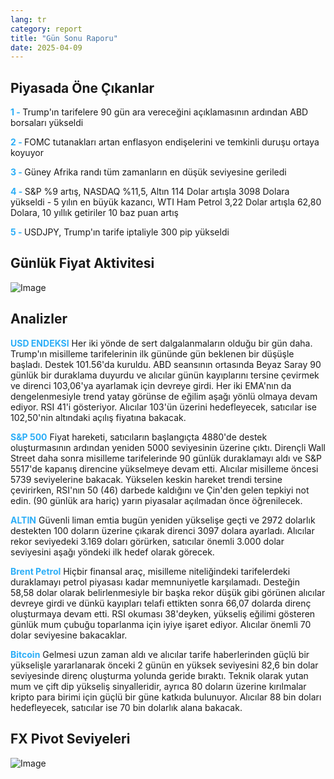 ```yaml
---
lang: tr
category: report
title: "Gün Sonu Raporu"
date: 2025-04-09
---
```



<h2>Piyasada Öne Çıkanlar</h2>
<strong style="color: #2caef7;">1 - </strong> Trump'ın tarifelere 90 gün ara vereceğini açıklamasının ardından ABD borsaları yükseldi

<strong style="color: #2caef7;">2 - </strong> FOMC tutanakları artan enflasyon endişelerini ve temkinli duruşu ortaya koyuyor

<strong style="color: #2caef7;">3 - </strong> Güney Afrika randı tüm zamanların en düşük seviyesine geriledi

<strong style="color: #2caef7;">4 - </strong> S&P %9 artış, NASDAQ %11,5, Altın 114 Dolar artışla 3098 Dolara yükseldi - 5 yılın en büyük kazancı, WTI Ham Petrol 3,22 Dolar artışla 62,80 Dolara, 10 yıllık getiriler 10 baz puan artış

<strong style="color: #2caef7;">5 - </strong> USDJPY, Trump'ın tarife iptaliyle 300 pip yükseldi



<h2>Günlük Fiyat Aktivitesi</h2>
<img src="https://markleighedu.github.io/img/Apr-2025/09-Apr-2025/price.jpg" alt="Image"/>

<h2>Analizler</h2>
<strong style="color: #2caef7;">USD ENDEKSI</strong> Her iki yönde de sert dalgalanmaların olduğu bir gün daha. Trump'ın misilleme tarifelerinin ilk gününde gün beklenen bir düşüşle başladı. Destek 101.56'da kuruldu. ABD seansının ortasında Beyaz Saray 90 günlük bir duraklama duyurdu ve alıcılar günün kayıplarını tersine çevirmek ve direnci 103,06'ya ayarlamak için devreye girdi. Her iki EMA'nın da dengelenmesiyle trend yatay görünse de eğilim aşağı yönlü olmaya devam ediyor. RSI 41'i gösteriyor. Alıcılar 103'ün üzerini hedefleyecek, satıcılar ise 102,50'nin altındaki açılış fiyatına bakacak.

<strong style="color: #2caef7;">S&P 500</strong> Fiyat hareketi, satıcıların başlangıçta 4880'de destek oluşturmasının ardından yeniden 5000 seviyesinin üzerine çıktı. Dirençli Wall Street daha sonra misilleme tarifelerinde 90 günlük duraklamayı aldı ve S&P 5517'de kapanış direncine yükselmeye devam etti. Alıcılar misilleme öncesi 5739 seviyelerine bakacak. Yükselen keskin hareket trendi tersine çevirirken, RSI'nın 50 (46) darbede kaldığını ve Çin'den gelen tepkiyi not edin. (90 günlük ara hariç) yarın piyasalar açılmadan önce öğrenilecek.

<strong style="color: #2caef7;">ALTIN</strong> Güvenli liman emtia bugün yeniden yükselişe geçti ve 2972 dolarlık destekten 100 doların üzerine çıkarak direnci 3097 dolara ayarladı. Alıcılar rekor seviyedeki 3.169 doları görürken, satıcılar önemli 3.000 dolar seviyesini aşağı yöndeki ilk hedef olarak görecek. 

<strong style="color: #2caef7;">Brent Petrol</strong> Hiçbir finansal araç, misilleme niteliğindeki tarifelerdeki duraklamayı petrol piyasası kadar memnuniyetle karşılamadı. Desteğin 58,58 dolar olarak belirlenmesiyle bir başka rekor düşük gibi görünen alıcılar devreye girdi ve dünkü kayıpları telafi ettikten sonra 66,07 dolarda direnç oluşturmaya devam etti. RSI okuması 38'deyken, yükseliş eğilimi gösteren günlük mum çubuğu toparlanma için iyiye işaret ediyor. Alıcılar önemli 70 dolar seviyesine bakacaklar. 

<strong style="color: #2caef7;">Bitcoin</strong> Gelmesi uzun zaman aldı ve alıcılar tarife haberlerinden güçlü bir yükselişle yararlanarak önceki 2 günün en yüksek seviyesini 82,6 bin dolar seviyesinde direnç oluşturma yolunda geride bıraktı. Teknik olarak yutan mum ve çift dip yükseliş sinyalleridir, ayrıca 80 doların üzerine kırılmalar kripto para birimi için güçlü bir güne katkıda bulunuyor. Alıcılar 88 bin doları hedefleyecek, satıcılar ise 70 bin dolarlık alana bakacak.



<h2>FX Pivot Seviyeleri</h2>
<img src="https://markleighedu.github.io/img/Apr-2025/09-Apr-2025/pivot.jpg" alt="Image"/>